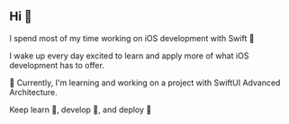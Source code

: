 ## Hi 👋

I spend most of my time working on iOS development with Swift 🦉

I wake up every day excited to learn and apply more of what iOS development has to offer. 

:speech_balloon: Currently, I'm learning and working on a project with SwiftUI Advanced Architecture.

Keep learn :open_hands:, develop :muscle:, and deploy :running:
